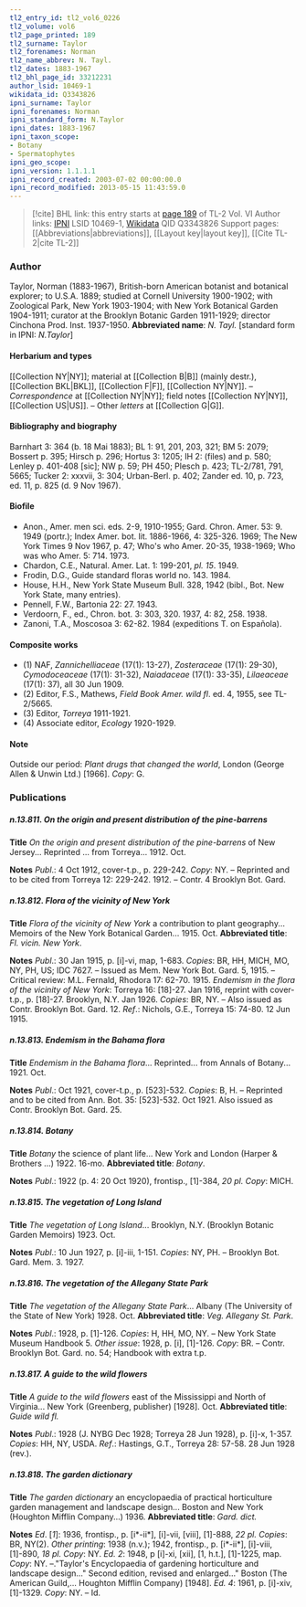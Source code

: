 ```yaml
---
tl2_entry_id: tl2_vol6_0226
tl2_volume: vol6
tl2_page_printed: 189
tl2_surname: Taylor
tl2_forenames: Norman
tl2_name_abbrev: N. Tayl.
tl2_dates: 1883-1967
tl2_bhl_page_id: 33212231
author_lsid: 10469-1
wikidata_id: Q3343826
ipni_surname: Taylor
ipni_forenames: Norman
ipni_standard_form: N.Taylor
ipni_dates: 1883-1967
ipni_taxon_scope: 
- Botany
- Spermatophytes
ipni_geo_scope: 
ipni_version: 1.1.1.1
ipni_record_created: 2003-07-02 00:00:00.0
ipni_record_modified: 2013-05-15 11:43:59.0
---
```


> [!cite] BHL link: this entry starts at [page 189](https://www.biodiversitylibrary.org/page/33212231) of TL-2 Vol. VI
> Author links: [IPNI](https://www.ipni.org/a/10469-1) LSID 10469-1, [Wikidata](https://www.wikidata.org/wiki/Q3343826) QID Q3343826
> Support pages: [[Abbreviations|abbreviations]], [[Layout key|layout key]], [[Cite TL-2|cite TL-2]]

### Author

Taylor, Norman (1883-1967), British-born American botanist and botanical explorer; to U.S.A. 1889; studied at Cornell University 1900-1902; with Zoological Park, New York 1903-1904; with New York Botanical Garden 1904-1911; curator at the Brooklyn Botanic Garden 1911-1929; director Cinchona Prod. Inst. 1937-1950. 
**Abbreviated name**: *N. Tayl.* \[standard form in IPNI: *N.Taylor*\]

#### Herbarium and types

[[Collection NY|NY]]; material at [[Collection B|B]] (mainly destr.), [[Collection BKL|BKL]], [[Collection F|F]], [[Collection NY|NY]]. – *Correspondence* at [[Collection NY|NY]]; field notes [[Collection NY|NY]], [[Collection US|US]]. – Other *letters* at [[Collection G|G]].

#### Bibliography and biography

Barnhart 3: 364 (b. 18 Mai 1883); BL 1: 91, 201, 203, 321; BM 5: 2079; Bossert p. 395; Hirsch p. 296; Hortus 3: 1205; IH 2: (files) and p. 580; Lenley p. 401-408 \[sic\]; NW p. 59; PH 450; Plesch p. 423; TL-2/781, 791, 5665; Tucker 2: xxxvii, 3: 304; Urban-Berl. p. 402; Zander ed. 10, p. 723, ed. 11, p. 825 (d. 9 Nov 1967).

#### Biofile

- Anon., Amer. men sci. eds. 2-9, 1910-1955; Gard. Chron. Amer. 53: 9. 1949 (portr.); Index Amer. bot. lit. 1886-1966, 4: 325-326. 1969; The New York Times 9 Nov 1967, p. 47; Who's who Amer. 20-35, 1938-1969; Who was who Amer. 5: 714. 1973.
- Chardon, C.E., Natural. Amer. Lat. 1: 199-201, *pl. 15*. 1949.
- Frodin, D.G., Guide standard floras world no. 143. 1984.
- House, H.H., New York State Museum Bull. 328, 1942 (bibl., Bot. New York State, many entries).
- Pennell, F.W., Bartonia 22: 27. 1943.
- Verdoorn, F., ed., Chron. bot. 3: 303, 320. 1937, 4: 82, 258. 1938.
- Zanoni, T.A., Moscosoa 3: 62-82. 1984 (expeditions T. on Española).

#### Composite works

- (1) NAF, *Zannichelliaceae* (17(1): 13-27), *Zosteraceae* (17(1): 29-30), *Cymodoceaceae* (17(1): 31-32), *Naiadaceae* (17(1): 33-35), *Lilaeaceae* (17(1): 37), all 30 Jun 1909.
- (2) Editor, F.S., Mathews, *Field Book Amer. wild fl*. ed. 4, 1955, see TL-2/5665.
- (3) Editor, *Torreya* 1911-1921.
- (4) Associate editor, *Ecology* 1920-1929.

#### Note

Outside our period: *Plant drugs that changed the world*, London (George Allen & Unwin Ltd.) \[1966\]. *Copy*: G.

### Publications

##### n.13.811. On the origin and present distribution of the pine-barrens

**Title**
*On the origin and present distribution of the pine-barrens* of New Jersey... Reprinted ... from Torreya... 1912. Oct.

**Notes**
*Publ*.: 4 Oct 1912, cover-t.p., p. 229-242. *Copy*: NY. – Reprinted and to be cited from Torreya 12: 229-242. 1912. – Contr. 4 Brooklyn Bot. Gard.

##### n.13.812. Flora of the vicinity of New York

**Title**
*Flora of the vicinity of New York* a contribution to plant geography... Memoirs of the New York Botanical Garden... 1915. Oct.
**Abbreviated title**: *Fl. vicin. New York*.

**Notes**
*Publ*.: 30 Jan 1915, p. \[i\]-vi, map, 1-683. *Copies*: BR, HH, MICH, MO, NY, PH, US; IDC 7627. – Issued as Mem. New York Bot. Gard. 5, 1915. – Critical review: M.L. Fernald, Rhodora 17: 62-70. 1915.
*Endemism in the flora of the vicinity of New York*: Torreya 16: \[18\]-27. Jan 1916, reprint with cover-t.p., p. \[18\]-27. Brooklyn, N.Y. Jan 1926. *Copies*: BR, NY. – Also issued as Contr. Brooklyn Bot. Gard. 12.
*Ref*.: Nichols, G.E., Torreya 15: 74-80. 12 Jun 1915.

##### n.13.813. Endemism in the Bahama flora

**Title**
*Endemism in the Bahama flora*... Reprinted... from Annals of Botany... 1921. Oct.

**Notes**
*Publ*.: Oct 1921, cover-t.p., p. \[523\]-532. *Copies*: B, H. – Reprinted and to be cited from Ann. Bot. 35: \[523\]-532. Oct 1921. Also issued as Contr. Brooklyn Bot. Gard. 25.

##### n.13.814. Botany

**Title**
*Botany* the science of plant life... New York and London (Harper & Brothers ...) 1922. 16-mo.
**Abbreviated title**: *Botany*.

**Notes**
*Publ*.: 1922 (p. 4: 20 Oct 1920), frontisp., \[1\]-384, *20 pl. Copy*: MICH.

##### n.13.815. The vegetation of Long Island

**Title**
*The vegetation of Long Island*... Brooklyn, N.Y. (Brooklyn Botanic Garden Memoirs) 1923. Oct.

**Notes**
*Publ*.: 10 Jun 1927, p. \[i\]-iii, 1-151. *Copies*: NY, PH. – Brooklyn Bot. Gard. Mem. 3. 1927.

##### n.13.816. The vegetation of the Allegany State Park

**Title**
*The vegetation of the Allegany State Park*... Albany (The University of the State of New York) 1928. Oct.
**Abbreviated title**: *Veg. Allegany St. Park*.

**Notes**
*Publ*.: 1928, p. \[1\]-126. *Copies*: H, HH, MO, NY. – New York State Museum Handbook 5.
*Other issue*: 1928, p. \[i\], \[1\]-126. *Copy*: BR. – Contr. Brooklyn Bot. Gard. no. 54; Handbook with extra t.p.

##### n.13.817. A guide to the wild flowers

**Title**
*A guide to the wild flowers* east of the Mississippi and North of Virginia... New York (Greenberg, publisher) \[1928\]. Oct.
**Abbreviated title**: *Guide wild fl.*

**Notes**
*Publ*.: 1928 (J. NYBG Dec 1928; Torreya 28 Jun 1928), p. \[i\]-x, 1-357. *Copies*: HH, NY, USDA.
*Ref*.: Hastings, G.T., Torreya 28: 57-58. 28 Jun 1928 (rev.).

##### n.13.818. The garden dictionary

**Title**
*The garden dictionary* an encyclopaedia of practical horticulture garden management and landscape design... Boston and New York (Houghton Mifflin Company...) 1936.
**Abbreviated title**: *Gard. dict.*

**Notes**
*Ed*. \[*1*\]: 1936, frontisp., p. \[i\*-ii\*\], \[i\]-vii, \[viii\], \[1\]-888, *22 pl. Copies*: BR, NY(2).
*Other printing*: 1938 (n.v.); 1942, frontisp., p. \[i\*-ii\*\], \[i\]-viii, \[1\]-890, *18 pl. Copy*: NY.
*Ed. 2*: 1948, p \[i\]-xi, \[xii\], \[1, h.t.\], \[1\]-1225, map. *Copy*: NY. –."Taylor's Encyclopaedia of gardening horticulture and landscape design..." Second edition, revised and enlarged..." Boston (The American Guild,... Houghton Mifflin Company) \[1948\].
*Ed. 4*: 1961, p. \[i\]-xiv, \[1\]-1329. *Copy*: NY. – Id.

